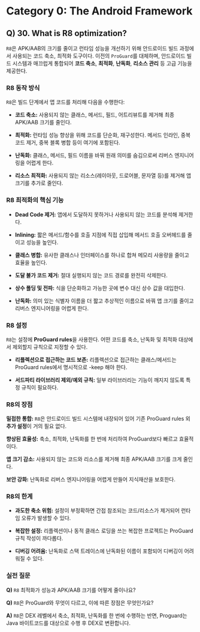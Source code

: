# Category 0: The Android Framework

## Q) 30. What is R8 optimization?

`R8`은 APK/AAB의 크기를 줄이고 런타임 성능을 개선하기 위해 안드로이드 빌드 과정에서 사용되는 코드 축소, 최적화 도구이다.
이전의 `ProGuard`를 대체하며, 안드로이드 빌드 시스템과 매끄럽게 통합되어 **코드 축소**, **최적화**, **난독화**, **리소스 관리** 등 고급 기능을 제공한다.

### R8 동작 방식
`R8`은 빌드 단계에서 앱 코드를 처리해 다음을 수행한다:

- **코드 축소:** 사용되지 않는 클래스, 메서드, 필드, 어트리뷰트를 제거해 최종 APK/AAB 크기를 줄인다.

- **최적화:** 런타임 성능 향상을 위해 코드를 단순화, 재구성한다. 메서드 인라인, 중복 코드 제거, 중복 블록 병합 등이 여기에 포함된다.

- **난독화:** 클래스, 메서드, 필드 이름을 바꿔 원래 의미를 숨김으로써 리버스 엔지니어링을 어렵게 한다.

- **리소스 최적화:** 사용되지 않는 리소스(레이아웃, 드로어블, 문자열 등)를 제거해 앱 크기를 추가로 줄인다.

### R8 최적화의 핵심 기능

- **Dead Code 제거:** 앱에서 도달하지 못하거나 사용되지 않는 코드를 분석해 제거한다.

- **Inlining:** 짧은 메서드/함수를 호출 지점에 직접 삽입해 메서드 호출 오버헤드를 줄이고 성능을 높인다.

- **클래스 병합:** 유사한 클래스나 인터페이스를 하나로 합쳐 메모리 사용량을 줄이고 효율을 높인다.

- **도달 불가 코드 제거:** 절대 실행되지 않는 코드 경로를 완전히 삭제한다.

- **상수 폴딩 및 전파:** 식을 단순화하고 가능한 곳에 변수 대신 상수 값을 대입한다.

- **난독화:** 의미 있는 식별자 이름을 더 짧고 추상적인 이름으로 바꿔 앱 크기를 줄이고 리버스 엔지니어링을 어렵게 한다.

### R8 설정
  
`R8`는 설정에 **ProGuard rules**을 사용한다. 어떤 코드를 축소, 난독화 및 최적화 대상에서 제외할지 규칙으로 지정할 수 있다.

- **리플렉션으로 접근하는 코드 보존:** 리플렉션으로 접근하는 클래스/메서드는 ProGuard rules에서 명시적으로 -keep 해야 한다.

- **서드파티 라이브러리 제외/예외 규칙:** 일부 라이브러리는 기능이 깨지지 않도록 특정 규칙이 필요하다.

### R8의 장점

**밀접한 통합:** `R8`은 안드로이드 빌드 시스템에 내장되어 있어 기존 ProGuard rules 외 **추가 설정**이 거의 필요 없다.

**향상된 효율성:** 축소, 최적화, 난독화를 한 번에 처리하여 ProGuard보다 빠르고 효율적이다.

**앱 크기 감소:** 사용되지 않는 코드와 리소스를 제거해 최종 APK/AAB 크기를 크게 줄인다.

**보안 강화:** 난독화로 리버스 엔지니어링을 어렵게 만들어 지식재산을 보호한다.

### R8의 한계

- **과도한 축소 위험:** 설정이 부정확하면 간접 참조되는 코드/리소스가 제거되어 런타임 오류가 발생할 수 있다.

- **복잡한 설정:** 리플렉션이나 동적 클래스 로딩을 쓰는 복잡한 프로젝트는 ProGuard 규칙 작성이 까다롭다.

- **디버깅 어려움:** 난독화로 스택 트레이스에 난독화된 이름이 포함되어 디버깅이 어려워질 수 있다.

### 실전 질문
**Q)** `R8` 최적화가 성능과 APK/AAB 크기를 어떻게 줄이나요?

**Q)** `R8`은 ProGuard와 무엇이 다르고, 이에 따른 장점은 무엇인가요?

**A)** `R8`은 DEX 레벨에서 축소, 최적화, 난독화를 한 번에 수행하는 반면, Proguard는 Java 바이트코드를 대상으로 수행 후 DEX로 변환합니다.